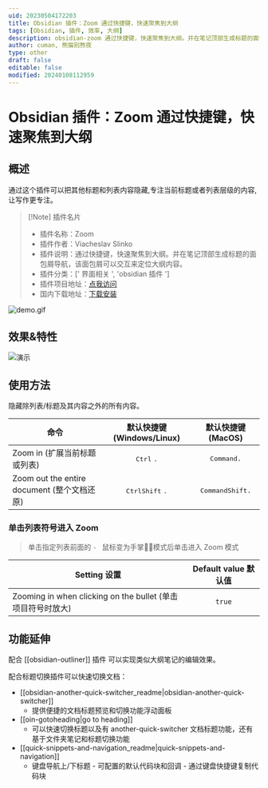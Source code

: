 ```yaml
---
uid: 20230504172203
title: Obsidian 插件：Zoom 通过快捷键，快速聚焦到大纲
tags: [Obsidian, 插件, 效率, 大纲]
description: obsidian-zoom 通过快捷键，快速聚焦到大纲。并在笔记顶部生成标题的面包屑导航，该面包屑可以交互来定位大纲内容。
author: cuman, 熊猫别熬夜
type: other
draft: false
editable: false
modified: 20240108112959
---
```


# Obsidian 插件：Zoom 通过快捷键，快速聚焦到大纲

## 概述

通过这个插件可以把其他标题和列表内容隐藏,专注当前标题或者列表层级的内容,让写作更专注。

> [!Note] 插件名片
> - 插件名称：Zoom
> - 插件作者：Viacheslav Slinko
> - 插件说明：通过快捷键，快速聚焦到大纲。并在笔记顶部生成标题的面包屑导航，该面包屑可以交互来定位大纲内容。
> - 插件分类：[' 界面相关 ', 'obsidian 插件 ']
> - 插件项目地址：[点我访问](https://github.com/vslinko/obsidian-zoom)
> - 国内下载地址：[下载安装](https://pkmer.cn/products/plugin/pluginMarket/?obsidian-zoom)

![demo.gif](https://cdn.pkmer.cn/images/202305041724055.gif!pkmer)

## 效果&特性

![演示](https://cdn.pkmer.cn/covers/obsidian-zoom_1_2.gif)

## 使用方法

隐藏除列表/标题及其内容之外的所有内容。

 | 命令         |           默认快捷键 (Windows/Linux)           |                默认快捷键 (MacOS)                |
 | ------------ |:--------------------------------------------:|:----------------------------------------------:|
 | Zoom in (扩展当前标题或列表)       |         <kbd>Ctrl</kbd> <kbd>.</kbd>         |              <kbd>Command</kbd><kbd>.</kbd>   |
 | Zoom out the entire document (整个文档还原) | <kbd>Ctrl</kbd><kbd>Shift</kbd> <kbd>.</kbd> | <kbd>Command</kbd><kbd>Shift</kbd><kbd>.</kbd> |

### 单击列表符号进入 Zoom

> 单击指定列表前面的 `- ` 鼠标变为手掌🤚🏻模式后单击进入 Zoom 模式

| Setting 设置 | Default value 默认值 |
| --- | :-: |
| Zooming in when clicking on the bullet (单击项目符号时放大) | `true` |

## 功能延伸

配合 [[obsidian-outliner]] 插件 可以实现类似大纲笔记的编辑效果。

配合标题切换插件可以快速切换文档：

- [[obsidian-another-quick-switcher_readme|obsidian-another-quick-switcher]]
	- 提供便捷的文档标题预览和切换功能浮动面板
- [[oin-gotoheading|go to heading]]
	- 可以快速切换标题以及有 another-quick-switcher 文档标题功能，还有基于文件夹笔记和标题切换功能
- [[quick-snippets-and-navigation_readme|quick-snippets-and-navigation]]
	- 键盘导航上/下标题 - 可配置的默认代码块和回调 - 通过键盘快捷键复制代码块
